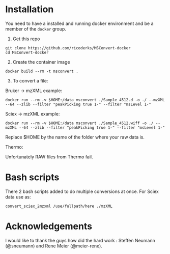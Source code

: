 # Installation

You need to have a installed and running docker environment and be a member of the `docker` group.

1. Get this repo

```
git clone https://github.com/ricoderks/MSConvert-docker
cd MSConvert-docker
```

2. Create the container image

```
docker build --rm -t msconvert .
```

3. To convert a file:

Bruker -> mzXML example:

`docker run --rm -v $HOME:/data msconvert ./Sample_4512.d -o ./ --mzXML --64 --zlib --filter "peakPicking true 1-" --filter "msLevel 1-"`

Sciex -> mzXML example:

`docker run --rm -v $HOME:/data msconvert ./Sample_4512.wiff -o ./ --mzXML --64 --zlib --filter "peakPicking true 1-" --filter "msLevel 1-"`

Replace $HOME by the name of the folder where your raw data is.

Thermo:

Unfortunately RAW files from Thermo fail.

# Bash scripts

There 2 bash scripts added to do multiple conversions at once. For Sciex data use as:

`convert_sciex_2mzxml /use/fullpath/here ./mzXML`

# Acknowledgements

I would like to thank the guys how did the hard work : Steffen Neumann (@sneumann) and Rene Meier (@meier-rene). 
